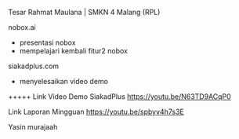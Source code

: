 
Tesar Rahmat Maulana | SMKN 4 Malang (RPL)

nobox.ai
- presentasi nobox
- mempelajari kembali fitur2 nobox 

siakadplus.com
- menyelesaikan video demo

+++++
Link Video Demo SiakadPlus
https://youtu.be/N63TD9ACqP0

Link Laporan Mingguan
https://youtu.be/spbyv4h7s3E

Yasin murajaah